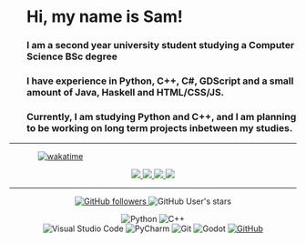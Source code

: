 <div style="padding-left: 30px">

# Hi, my name is Sam!

<h3>I am a second year university student studying a Computer Science BSc degree</h3>
<h3>I have experience in Python, C++, C#, GDScript and a small amount of Java, Haskell and HTML/CSS/JS.</h3>
<h3>Currently, I am studying Python and C++, and I am planning to be working on long term projects inbetween my studies.</h3>

</div>
<hr>

<div style="padding-left: 50px">

[![wakatime](https://wakatime.com/badge/user/d37b951f-fbf6-45cb-8fba-3d0eee9804c1.svg)](https://wakatime.com/@d37b951f-fbf6-45cb-8fba-3d0eee9804c1)

</div>


<div align="center">
<a href="https://github.com/the-bald-lad">
<img src="https://github-readme-stats.vercel.app/api/top-langs/?username=the-bald-lad&hide=shaderlab,hlsl&theme=github_dark&hide_border=true">
<img src="https://github-readme-stats.vercel.app/api?username=the-bald-lad&show_icons=true&theme=github_dark&title_color=blue&count_private=true&hide_border=true">
<img src="https://github-readme-streak-stats.herokuapp.com?user=the-bald-lad&theme=github-dark&date_format=M%20j%5B%2C%20Y%5D&stroke=1C1278&border=3421DD00&fire=DD7419&ring=2B1CBA&dates=3B26FF">

<img src="https://wakatime.com/share/@The_Bald_Lad/649ea811-045c-4b1a-bf9b-87eaf8ae69b3.png" />

</a>



<hr>

<a href="https://github.com/the-bald-lad?tab=followers">

![GitHub followers](https://img.shields.io/github/followers/the-bald-lad?style=social)  </a>![GitHub User's stars](https://img.shields.io/github/stars/the-bald-lad?affiliations=OWNER%2CCOLLABORATOR%2CORGANIZATION_MEMBER&style=social)

![Python](https://img.shields.io/badge/python-3670A0?style=for-the-badge&logo=python&logoColor=ffdd54)  ![C++](https://img.shields.io/badge/c++-3670A0?style=for-the-badge&logo=c%2B%2B&logoColor=ffdd54)   
![Visual Studio Code](https://img.shields.io/badge/Visual%20Studio%20Code-0078d7.svg?style=for-the-badge&logo=visual-studio-code&logoColor=white)   ![PyCharm](https://img.shields.io/badge/pycharm-143?style=for-the-badge&logo=pycharm&logoColor=black&color=black&labelColor=blue)   ![Git](https://img.shields.io/badge/git-%23F05033.svg?style=for-the-badge&logo=git&logoColor=white)   ![Godot](https://img.shields.io/badge/Godot%20Engine-478CBF?style=for-the-badge&logo=godot-engine&logoColor=white)
<a href="https://github.com/the-bald-lad/">
![GitHub](https://img.shields.io/badge/github-%23121011.svg?style=for-the-badge&logo=github&logoColor=white)
</a>
</div>
